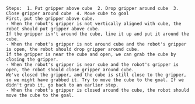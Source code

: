 
    Steps:  1. Put gripper above cube  2. Drop gripper around cube  3. Close gripper around cube  4. Move cube to goal
    First, put the gripper above cube.
    - When the robot's gripper is not vertically aligned with cube, the robot should put gripper above cube.
    If the gripper isn't around the cube, line it up and put it around the cube.
    - When the robot's gripper is not around cube and the robot's gripper is open, the robot should drop gripper around cube.
    If the gripper is near the cube and open, we can grab the cube by closing the gripper.
    - When the robot's gripper is near cube and the robot's gripper is open, the robot should close gripper around cube.
    We've closed the gripper, and the cube is still close to the gripper, so we might have grabbed it. Try to move the cube to the goal. If we didn't grab it, go back to an earlier step.
    - When the robot's gripper is closed around the cube, the robot should move the cube to the goal.